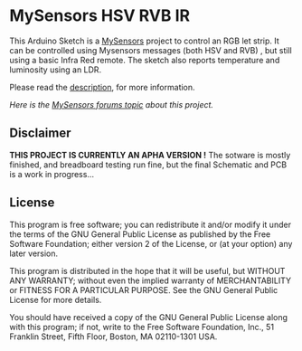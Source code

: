 # MySensors HSV RVB IR



This Arduino Sketch is a [MySensors](https://www.mysensors.org/) project to control an RGB let strip. It can be controlled using Mysensors messages (both HSV and RVB) , but still using a basic Infra Red remote. The sketch also reports temperature and luminosity using an LDR.


Please read the [description](description.md), for more information.

*Here is the [MySensors forums topic](http://forum.mysensors.org/topic/) about this project.*


## Disclaimer

**THIS PROJECT IS CURRENTLY AN APHA VERSION !** The sotware is mostly finished, and breadboard testing run fine, but the final Schematic and PCB is a work in progress...


## License

This program is free software; you can redistribute it and/or modify it under the terms of the GNU General Public License as published by the Free Software Foundation; either version 2 of the License, or (at your option) any later version.

This program is distributed in the hope that it will be useful, but WITHOUT ANY WARRANTY; without even the implied warranty of MERCHANTABILITY or FITNESS FOR A PARTICULAR PURPOSE.  See the GNU General Public License for more details.

You should have received a copy of the GNU General Public License along with this program; if not, write to the Free Software Foundation, Inc., 51 Franklin Street, Fifth Floor, Boston, MA 02110-1301 USA.

